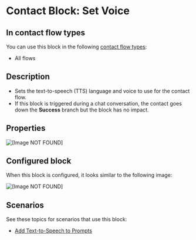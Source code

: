 # Contact Block: Set Voice<a name="set-voice"></a>

## In contact flow types<a name="set-voice-types"></a>

You can use this block in the following [contact flow types](create-contact-flow.md#contact-flow-types):
+ All flows

## Description<a name="set-voice-description"></a>
+ Sets the text\-to\-speech \(TTS\) language and voice to use for the contact flow\.
+ If this block is triggered during a chat conversation, the contact goes down the **Success** branch but the block has no impact\.

## Properties<a name="set-voice-properties"></a>

![\[Image NOT FOUND\]](http://docs.aws.amazon.com/connect/latest/adminguide/images/set-voice-properties.png)

## Configured block<a name="set-voice-configured"></a>

When this block is configured, it looks similar to the following image:

![\[Image NOT FOUND\]](http://docs.aws.amazon.com/connect/latest/adminguide/images/set-voice-configured.png)

## Scenarios<a name="set-voice-scenarios"></a>

See these topics for scenarios that use this block:
+ [Add Text\-to\-Speech to Prompts](text-to-speech.md)